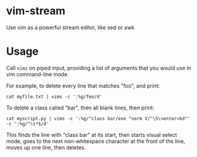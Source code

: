 # vim-stream
Use vim as a powerful stream editor, like sed or awk

# Usage

Call `vims` on piped input, providing a list of arguments that you
would use in vim command-line mode.

For example,
to delete every line that matches "foo", and print:

```
cat myfile.txt | vims -c ':%g/foo/d'
```

To delete a class called "bar", then all blank lines, then print:

```
cat myscript.py | vims -c ':%g/^class bar/exe "norm V/^\S\<enter>kd"' -c ':%g/^\s*$/d'
```

This finds the line with "class bar" at its start, then
starts visual select mode, goes to the next non-whitespace character
at the front of the line, moves up one line, then deletes.

